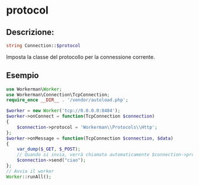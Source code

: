 # protocol

## Descrizione:
```php
string Connection::$protocol
```

Imposta la classe del protocollo per la connessione corrente.

## Esempio

```php
use Workerman\Worker;
use Workerman\Connection\TcpConnection;
require_once __DIR__ . '/vendor/autoload.php';

$worker = new Worker('tcp://0.0.0.0:8484');
$worker->onConnect = function(TcpConnection $connection)
{
    $connection->protocol = 'Workerman\\Protocols\\Http';
};
$worker->onMessage = function(TcpConnection $connection, $data)
{
    var_dump($_GET, $_POST);
    // Quando si invia, verrà chiamato automaticamente $connection->protocol::encode(), confezionando i dati prima di inviarli
    $connection->send("ciao");
};
// Avvia il worker
Worker::runAll();
```

